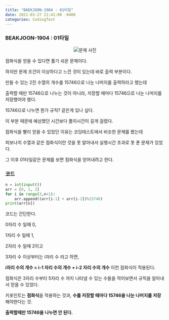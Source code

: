 ```yaml
---
title: "BAEKJOON-1904 : 01타일"
date: 2021-03-27 21:41:00 -0400
categories: CodingTest
---
```


### BEAKJOON-1904 : 01타일
<center><img alt="문제 사진" src="https://res.cloudinary.com/code9b2n/image/upload/v1616848791/baekjoon/baek-1904-01%ED%83%80%EC%9D%BC.png"></center>



점화식을 얻을 수 있다면 풀기 쉬운 문제이다.

하지만 문제 조건이 이상하다고 느낀 것이 있는데 바로 출력 부분이다.

만들 수 있는 2진 수열의 개수를 15746으로 나눈 나머지를 출력하라고 했는데

출력할 때만 15746으로 나누는 것이 아니라, 저장할 때마다 15746으로 나눈 나머지를 저장했어야 했다.

15746으로 나누면 뭔가 규칙? 같은게 있나 싶다.

이 부분 때문에 예상했던 시간보다 풀이시간이 길게 걸렸다.

점화식을 빨리 얻을 수 있었던 이유는 코딩테스트에서 비슷한 문제를 봤는데

피보나치 수열과 같은 점화식이란 것을 못 알아내서 실행시간 초과로 못 푼 문제가 있었다.

그 이후 01타일같은 문제를 보면 점화식을 얻어내려고 한다.



### 코드
```python
n = int(input())
arr = [0, 1, 2]
for i in range(3,n+1):
    arr.append((arr[i-1] + arr[i-2])%15746)
print(arr[n])
```

코드는 간단한다.

0자리 수 일때 0,

1자리 수 일때 1,

2자리 수 일때 2이고

3자리 수 이상부터는 i자리 수 라고 하면,

**i자리 수의 개수 = i-1 자리 수의 개수 + i-2 자리 수의 개수** 이런 점화식이 적용된다.

점화식은 3자리 수부터 5자리 수 까지 나타낼 수 있는 수들을 적어보면서 규칙을 알아내서 얻을 수 있었다.

키포인트는 **점화식**을 적용하는 것과, **수를 저장할 때마다 15746을 나눈 나머지를 저장**해야한다는 것.

**출력할때만 15746을 나누면 안 된다.**